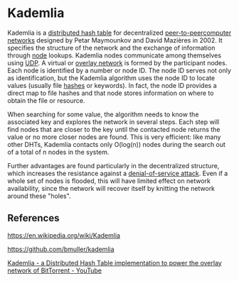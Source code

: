 # Kademlia

Kademlia is a [distributed hash table](https://en.wikipedia.org/wiki/Distributed_hash_table) for decentralized [peer-to-peer](https://en.wikipedia.org/wiki/Peer-to-peer)[computer networks](https://en.wikipedia.org/wiki/Computer_network) designed by Petar Maymounkov and David Mazières in 2002. It specifies the structure of the network and the exchange of information through [node](https://en.wikipedia.org/wiki/Node_(networking)) lookups. Kademlia nodes communicate among themselves using [UDP](https://en.wikipedia.org/wiki/User_Datagram_Protocol). A virtual or [overlay network](https://en.wikipedia.org/wiki/Overlay_network) is formed by the participant nodes. Each node is identified by a number or node ID. The node ID serves not only as identification, but the Kademlia algorithm uses the node ID to locate values (usually file [hashes](https://en.wikipedia.org/wiki/Hash_function) or keywords). In fact, the node ID provides a direct map to file hashes and that node stores information on where to obtain the file or resource.

When searching for some value, the algorithm needs to know the associated key and explores the network in several steps. Each step will find nodes that are closer to the key until the contacted node returns the value or no more closer nodes are found. This is very efficient: like many other DHTs, Kademlia contacts only O(log(n)) nodes during the search out of a total of n nodes in the system.

Further advantages are found particularly in the decentralized structure, which increases the resistance against a [denial-of-service attack](https://en.wikipedia.org/wiki/Denial-of-service_attack). Even if a whole set of nodes is flooded, this will have limited effect on network availability, since the network will recover itself by knitting the network around these "holes".

## References

<https://en.wikipedia.org/wiki/Kademlia>

<https://github.com/bmuller/kademlia>

[Kademlia - a Distributed Hash Table implementation to power the overlay network of BitTorrent - YouTube](https://www.youtube.com/watch?v=_kCHOpINA5g&ab_channel=AsliEngineeringbyArpitBhayani)
